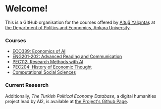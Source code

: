 # Welcome!

This is a GitHub organisation for the courses offered by [Altuğ Yalçıntaş](https://ayalcintas.notion.site) at [the Department of Politics and Economics, Ankara University](https://polecon.ankara.edu.tr). 

### Courses
* [ECO339: Economics of AI](https://github.com/Al2-courses/EconomicsOfAI)
* [ENG201-202: Advanced Reading and Communication](https://github.com/Al2-courses/AdvancedReadings)
* [PEC112: Research Methods with AI](https://github.com/Al2-courses/ResearchMethodsWithAI)
* [PEC204: History of Economic Thought](https://github.com/Al2-courses/HistoryOfEconThought)
* [Computational Social Sciences](https://github.com/Al2-courses/ComputationalSocialScience)

### Current Research

Additionally, *The Turkish Political Economy Database*, a digital humanities project lead by Al2, is available at [the Project's Github Page](https://github.com/sekerefe/TRPolEcon_Public).
